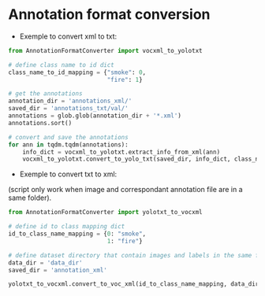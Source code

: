 # Annotation format conversion
- Exemple to convert xml to txt:

```python
from AnnotationFormatConverter import vocxml_to_yolotxt

# define class name to id dict
class_name_to_id_mapping = {"smoke": 0,
                            "fire": 1}

# get the annotations
annotation_dir = 'annotations_xml/'
saved_dir = 'annotations_txt/val/'
annotations = glob.glob(annotation_dir + '*.xml')
annotations.sort()

# convert and save the annotations
for ann in tqdm.tqdm(annotations):
    info_dict = vocxml_to_yolotxt.extract_info_from_xml(ann)
    vocxml_to_yolotxt.convert_to_yolo_txt(saved_dir, info_dict, class_name_to_id_mapping)
```

- Exemple to convert txt to xml:

(script only work when image and correspondant annotation file are in a same folder).

```python
from AnnotationFormatConverter import yolotxt_to_vocxml

# define id to class mapping dict
id_to_class_name_mapping = {0: "smoke",
                            1: "fire"}

# define dataset directory that contain images and labels in the same folder
data_dir = 'data_dir'
saved_dir = 'annotation_xml'

yolotxt_to_vocxml.convert_to_voc_xml(id_to_class_name_mapping, data_dir, 'saved_dir')
